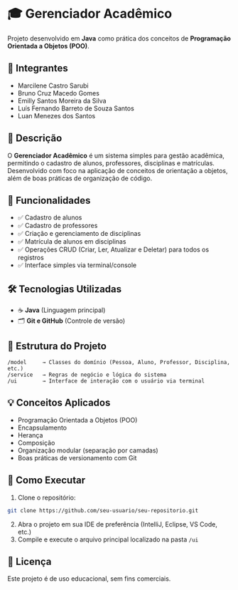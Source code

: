 # 🎓 Gerenciador Acadêmico

Projeto desenvolvido em **Java** como prática dos conceitos de **Programação Orientada a Objetos (POO)**.

## 👥 Integrantes

- Marcilene Castro Sarubi
- Bruno Cruz Macedo Gomes
- Emilly Santos Moreira da Silva
- Luís Fernando Barreto de Souza Santos
- Luan Menezes dos Santos

## 🚀 Descrição

O **Gerenciador Acadêmico** é um sistema simples para gestão acadêmica, permitindo o cadastro de alunos, professores, disciplinas e matrículas. Desenvolvido com foco na aplicação de conceitos de orientação a objetos, além de boas práticas de organização de código.

## 🔧 Funcionalidades

- ✅ Cadastro de alunos
- ✅ Cadastro de professores
- ✅ Criação e gerenciamento de disciplinas
- ✅ Matrícula de alunos em disciplinas
- ✅ Operações CRUD (Criar, Ler, Atualizar e Deletar) para todos os registros
- ✅ Interface simples via terminal/console

## 🛠️ Tecnologias Utilizadas

- ☕ **Java** (Linguagem principal)
- 🗂️ **Git e GitHub** (Controle de versão)

## 📁 Estrutura do Projeto

```
/model     → Classes do domínio (Pessoa, Aluno, Professor, Disciplina, etc.)
/service   → Regras de negócio e lógica do sistema
/ui        → Interface de interação com o usuário via terminal
```

## 💡 Conceitos Aplicados

- Programação Orientada a Objetos (POO)
- Encapsulamento
- Herança
- Composição
- Organização modular (separação por camadas)
- Boas práticas de versionamento com Git

## 🚩 Como Executar

1. Clone o repositório:

```bash
git clone https://github.com/seu-usuario/seu-repositorio.git
```

2. Abra o projeto em sua IDE de preferência (IntelliJ, Eclipse, VS Code, etc.)
3. Compile e execute o arquivo principal localizado na pasta `/ui`

## 📜 Licença

Este projeto é de uso educacional, sem fins comerciais.

